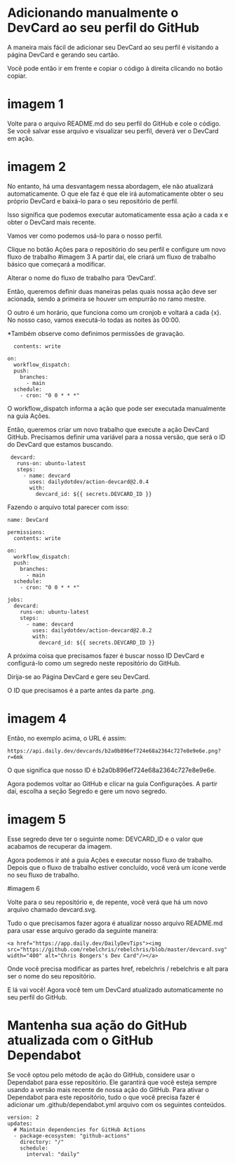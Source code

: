 
# Adicionando manualmente o DevCard ao seu perfil do GitHub
A maneira mais fácil de adicionar seu DevCard ao seu perfil é visitando a página DevCard e gerando seu cartão.

Você pode então ir em frente e copiar o código à direita clicando no botão copiar.

# imagem 1


Volte para o arquivo README.md do seu perfil do GitHub e cole o código.
Se você salvar esse arquivo e visualizar seu perfil, deverá ver o DevCard em ação.
# imagem 2
No entanto, há uma desvantagem nessa abordagem, ele não atualizará automaticamente.
O que ele faz é que ele irá automaticamente obter o seu próprio DevCard e baixá-lo para o seu repositório de perfil.


Isso significa que podemos executar automaticamente essa ação a cada x e obter o DevCard mais recente.

Vamos ver como podemos usá-lo para o nosso perfil.

Clique no botão Ações para o repositório do seu perfil e configure um novo fluxo de trabalho
#imagem 3
A partir daí, ele criará um fluxo de trabalho básico que começará a modificar.

Alterar o nome do fluxo de trabalho para ‘DevCard’.

Então, queremos definir duas maneiras pelas quais nossa ação deve ser acionada, sendo a primeira se houver um empurrão no ramo mestre.

O outro é um horário, que funciona como um cronjob e voltará a cada {x}.
No nosso caso, vamos executá-lo todas as noites às 00:00.

*Também observe como definimos permissões de gravação.

```permissions:
  contents: write

on:
  workflow_dispatch:
  push:
    branches:
      - main
  schedule:
    - cron: "0 0 * * *"
```
O workflow_dispatch informa a ação que pode ser executada manualmente na guia Ações.

Então, queremos criar um novo trabalho que execute a ação DevCard GitHub.
Precisamos definir uma variável para a nossa versão, que será o ID do DevCard que estamos buscando.

 ``` jobs:
  devcard:
    runs-on: ubuntu-latest
    steps:
      - name: devcard
        uses: dailydotdev/action-devcard@2.0.4
        with:
          devcard_id: ${{ secrets.DEVCARD_ID }}
```

Fazendo o arquivo total parecer com isso:

```
name: DevCard

permissions:
  contents: write

on:
  workflow_dispatch:
  push:
    branches:
      - main
  schedule:
    - cron: "0 0 * * *"

jobs:
  devcard:
    runs-on: ubuntu-latest
    steps:
      - name: devcard
        uses: dailydotdev/action-devcard@2.0.2
        with:
          devcard_id: ${{ secrets.DEVCARD_ID }}

```
A próxima coisa que precisamos fazer é buscar nosso ID DevCard e configurá-lo como um segredo neste repositório do GitHub.

Dirija-se ao Página DevCard e gere seu DevCard.

O ID que precisamos é a parte antes da parte .png.
# imagem 4
Então, no exemplo acima, o URL é assim:

 ```
https://api.daily.dev/devcards/b2a0b896ef724e68a2364c727e8e9e6e.png?r=6mk

```
O que significa que nosso ID é b2a0b896ef724e68a2364c727e8e9e6e.

Agora podemos voltar ao GitHub e clicar na guia Configurações.
A partir daí, escolha a seção Segredo e gere um novo segredo.

 # imagem 5
 
 Esse segredo deve ter o seguinte nome: DEVCARD_ID e o valor que acabamos de recuperar da imagem.

Agora podemos ir até a guia Ações e executar nosso fluxo de trabalho.
Depois que o fluxo de trabalho estiver concluído, você verá um ícone verde no seu fluxo de trabalho.

#imagem 6

Volte para o seu repositório e, de repente, você verá que há um novo arquivo chamado devcard.svg.

Tudo o que precisamos fazer agora é atualizar nosso arquivo README.md para usar esse arquivo gerado da seguinte maneira:

```
<a href="https://app.daily.dev/DailyDevTips"><img src="https://github.com/rebelchris/rebelchris/blob/master/devcard.svg" width="400" alt="Chris Bongers's Dev Card"/></a>

```
Onde você precisa modificar as partes href, rebelchris / rebelchris e alt para ser o nome do seu repositório.

E lá vai você! Agora você tem um DevCard atualizado automaticamente no seu perfil do GitHub.

# Mantenha sua ação do GitHub atualizada com o GitHub Dependabot
Se você optou pelo método de ação do GitHub, considere usar o Dependabot para esse repositório. Ele garantirá que você esteja sempre usando a versão mais recente de nossa ação do GitHub. Para ativar o Dependabot para este repositório, tudo o que você precisa fazer é adicionar um .github/dependabot.yml arquivo com os seguintes conteúdos.

```
version: 2
updates:
  # Maintain dependencies for GitHub Actions
  - package-ecosystem: "github-actions"
    directory: "/"
    schedule:
      interval: "daily"
```


